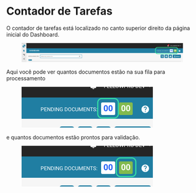 # Contador de Tarefas

O contador de tarefas está localizado no canto superior direito da página inicial do Dashboard.

<figure><img src="../../.gitbook/assets/TC_1.png" alt=""><figcaption></figcaption></figure>

Aqui você pode ver quantos documentos estão na sua fila para processamento

<figure><img src="../../.gitbook/assets/TC_2.png" alt=""><figcaption></figcaption></figure>

e quantos documentos estão prontos para validação.

<figure><img src="../../.gitbook/assets/TC_3.png" alt=""><figcaption></figcaption></figure>
